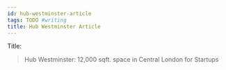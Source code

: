 ```yaml
---
id: hub-westminster-article
tags: TODO #writing
title: Hub Westminster Article
---
```


Title:

> Hub Westminster: 12,000 sqft. space in Central London for Startups